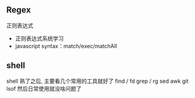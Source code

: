 ## Regex
正则表达式
* 正则表达式系统学习
* javascript syntax：match/exec/matchAll

## shell
shell 熟了之后, 主要看几个常用的工具就好了
find / fd
grep / rg
sed
awk
git
lsof
然后日常使用就没啥问题了